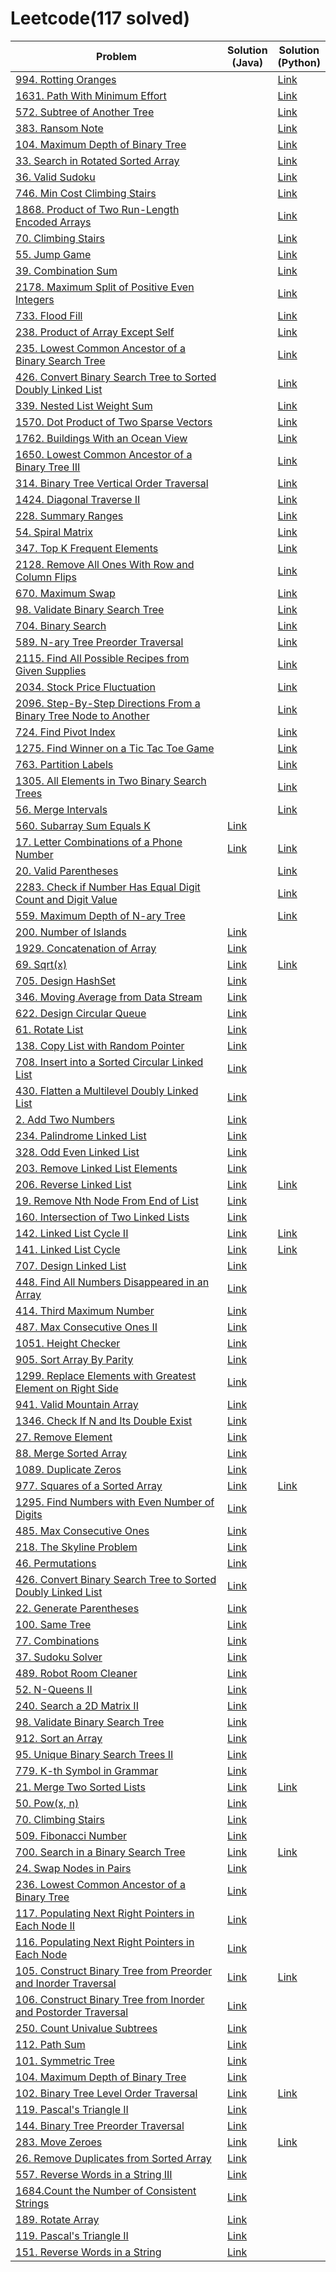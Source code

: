 # Leetcode(117 solved)
| Problem | Solution<br>(Java) | Solution<br>(Python) |
| ------------- | ------------- | ------------- |
| [994. Rotting Oranges](https://leetcode.com/problems/rotting-oranges) | | [Link](https://github.com/irmk323/leetcode/blob/master/Python/994_rotting-oranges.py) |
| [1631. Path With Minimum Effort](https://leetcode.com/problems/path-with-minimum-effort) | | [Link](https://github.com/irmk323/leetcode/blob/master/Python/1631_path-with-minimum-effort.py) |
| [572. Subtree of Another Tree](https://leetcode.com/problems/subtree-of-another-tree/) |  | [Link](https://github.com/irmk323/leetcode/blob/master/Python/572_subtree-of-another-tree.py) |
| [383. Ransom Note](https://leetcode.com/problems/ransom-note/) |  | [Link](https://github.com/irmk323/leetcode/blob/master/Python/383_ransom-note.py) |
| [104. Maximum Depth of Binary Tree](https://leetcode.com/problems/maximum-depth-of-binary-tree/) |  | [Link](https://github.com/irmk323/leetcode/blob/master/Python/104_maximum-depth-of-binary-tree.py) |
| [33. Search in Rotated Sorted Array](https://leetcode.com/problems/search-in-rotated-sorted-array/) |  | [Link](https://github.com/irmk323/leetcode/blob/master/Python/33_search-in-rotated-sorted-array.py) |
| [36. Valid Sudoku](https://leetcode.com/problems/valid-sudoku/) |  | [Link](https://github.com/irmk323/leetcode/blob/master/Python/36_valid-sudoku.py) |
| [746. Min Cost Climbing Stairs](https://leetcode.com/problems/min-cost-climbing-stairs/) |  | [Link](https://github.com/irmk323/leetcode/blob/master/Python/746_min-cost-climbing-stairs.py) |
| [1868. Product of Two Run-Length Encoded Arrays](https://leetcode.com/problems/product-of-two-run-length-encoded-arrays/) |  | [Link](https://github.com/irmk323/leetcode/blob/master/Python/1868_product-of-two-run-length-encoded-arrays.py) |
| [70. Climbing Stairs](https://leetcode.com/problems/climbing-stairs/) |  | [Link](https://github.com/irmk323/leetcode/blob/master/Python/70_climbing-stairs.py) |
| [55. Jump Game](https://leetcode.com/problems/jump-game/) |  | [Link](https://github.com/irmk323/leetcode/blob/master/Python/55_jump-game.py) |
| [39. Combination Sum](https://leetcode.com/problems/combination-sum/) |  | [Link](https://github.com/irmk323/leetcode/blob/master/Python/39_combination-sum.py) |
| [2178. Maximum Split of Positive Even Integers](https://leetcode.com/problems/maximum-split-of-positive-even-integers/) |  | [Link](https://github.com/irmk323/leetcode/blob/master/Python/2178_maximum-split-of-positive-even-integers.py) |
| [733. Flood Fill](https://leetcode.com/problems/flood-fill/) |  | [Link](https://github.com/irmk323/leetcode/blob/master/Python/733_flood-fill.py) |
| [238. Product of Array Except Self](https://leetcode.com/problems/product-of-array-except-self/) |  | [Link](https://github.com/irmk323/leetcode/blob/master/Python/238_product-of-array-except-self.py) |
| [235. Lowest Common Ancestor of a Binary Search Tree](lowest-common-ancestor-of-a-binary-search-tree) |  | [Link](https://github.com/irmk323/leetcode/blob/master/Python/235_lowest-common-ancestor-of-a-binary-search-tree.py) |
| [426. Convert Binary Search Tree to Sorted Doubly Linked List](https://leetcode.com/problems/convert-binary-search-tree-to-sorted-doubly-linked-list/) |  | [Link](https://github.com/irmk323/leetcode/blob/master/Python/426_convert-binary-search-tree-to-sorted-doubly-linked-list.py) |
| [339. Nested List Weight Sum](https://leetcode.com/problems/nested-list-weight-sum/) |  | [Link](https://github.com/irmk323/leetcode/blob/master/Python/339_nested-list-weight-sum.py) |
| [1570. Dot Product of Two Sparse Vectors](https://leetcode.com/problems/dot-product-of-two-sparse-vectors/) |  | [Link](https://github.com/irmk323/leetcode/blob/master/Python/1570_dot-product-of-two-sparse-vectors.py) |
| [1762. Buildings With an Ocean View](https://leetcode.com/problems/buildings-with-an-ocean-view/) |  | [Link](https://github.com/irmk323/leetcode/blob/master/Python/1762_buildings-with-an-ocean-view.py) |
| [1650. Lowest Common Ancestor of a Binary Tree III](https://leetcode.com/problems/lowest-common-ancestor-of-a-binary-tree-iii/) |  | [Link](https://github.com/irmk323/leetcode/blob/master/Python/1650_lowest-common-ancestor-of-a-binary-tree-iii.py) |
| [314. Binary Tree Vertical Order Traversal](https://leetcode.com/problems/binary-tree-vertical-order-traversal/) |  | [Link](https://github.com/irmk323/leetcode/blob/master/Python/314_binary-tree-vertical-order-traversal.py) |
| [1424. Diagonal Traverse II](https://leetcode.com/problems/diagonal-traverse-ii/) |  | [Link](https://github.com/irmk323/leetcode/blob/master/Python/1424_diagonal-traverse-ii.py) |
| [228. Summary Ranges](https://leetcode.com/problems/summary-ranges/) |  | [Link](https://github.com/irmk323/leetcode/blob/master/Python/228_summary-ranges.py) |
| [54. Spiral Matrix](https://leetcode.com/problems/spiral-matrix/) |  | [Link](https://github.com/irmk323/leetcode/blob/master/Python/54_spiral-matrix.py) |
| [347. Top K Frequent Elements](https://leetcode.com/problems/top-k-frequent-elements/) |  | [Link](https://github.com/irmk323/leetcode/blob/master/Python/347_top-k-frequent-elements.py) |
| [2128. Remove All Ones With Row and Column Flips](https://leetcode.com/problems/remove-all-ones-with-row-and-column-flips/) |  | [Link](https://github.com/irmk323/leetcode/blob/master/Python/2128_remove-all-ones-with-row-and-column-flips.py) |
| [670. Maximum Swap](https://leetcode.com/problems/maximum-swap/) |  | [Link](https://github.com/irmk323/leetcode/blob/master/Python/670_maximum-swap.py) |
| [98. Validate Binary Search Tree](https://leetcode.com/problems/validate-binary-search-tree/) |  | [Link](https://github.com/irmk323/leetcode/blob/master/Python/98_validate-binary-search-tree.py) |
| [704. Binary Search](https://leetcode.com/problems/binary-search/) |  | [Link](https://github.com/irmk323/leetcode/blob/master/Python/704_binary-search.py) |
| [589. N-ary Tree Preorder Traversal](https://leetcode.com/problems/n-ary-tree-preorder-traversal/) |  | [Link](https://github.com/irmk323/leetcode/blob/master/Python/589_n-ary-tree-preorder-traversal.py) |
| [2115. Find All Possible Recipes from Given Supplies](https://leetcode.com/problems/find-all-possible-recipes-from-given-supplies/) |  | [Link](https://github.com/irmk323/leetcode/blob/master/Python/2115_find-all-possible-recipes-from-given-supplies.py) |
| [2034. Stock Price Fluctuation](https://leetcode.com/problems/stock-price-fluctuation/) |  | [Link](https://github.com/irmk323/leetcode/blob/master/Python/2034_stock-price-fluctuation.py) |
| [2096. Step-By-Step Directions From a Binary Tree Node to Another](https://leetcode.com/problems/step-by-step-directions-from-a-binary-tree-node-to-another/) |  | [Link](https://github.com/irmk323/leetcode/blob/master/Python/2096_step-by-step-directions-from-a-binary-tree-node-to-another.py) |
| [724. Find Pivot Index](https://leetcode.com/problems/find-pivot-index/) |  | [Link](https://github.com/irmk323/leetcode/blob/master/Python/724_find-pivot-index.py) |
| [1275. Find Winner on a Tic Tac Toe Game](https://leetcode.com/problems/find-winner-on-a-tic-tac-toe-game/) |  | [Link](https://github.com/irmk323/leetcode/blob/master/Python/1275_find-winner-on-a-tic-tac-toe-game.py) |
| [763. Partition Labels](https://leetcode.com/problems/partition-labels/) |  | [Link](https://github.com/irmk323/leetcode/blob/master/Python/763_Partition_Labels.py) |
| [1305. All Elements in Two Binary Search Trees](https://leetcode.com/problems/all-elements-in-two-binary-search-trees/) |  | [Link](https://github.com/irmk323/leetcode/blob/master/Python/1305_All_Elements_in_Two_Binary_Search_Trees.py) |
| [56. Merge Intervals](https://leetcode.com/problems/merge-intervals/) |  | [Link](https://github.com/irmk323/leetcode/blob/master/Python/56_Merge_Intervals.py) |
| [560. Subarray Sum Equals K](https://leetcode.com/problems/subarray-sum-equals-k/) | [Link](https://github.com/irmk323/leetcode/blob/master/Java/560_Subarray_Sum_Equals_K.java) |  |
| [17. Letter Combinations of a Phone Number](https://leetcode.com/problems/letter-combinations-of-a-phone-number/) | [Link](https://github.com/irmk323/leetcode/blob/master/Java/17_Letter_Combinations_of_a_Phone_Number.java) | [Link](https://github.com/irmk323/leetcode/blob/master/Python/17_Letter_Combinations_of_a_Phone_Number.py) |
| [20. Valid Parentheses](https://leetcode.com/problems/valid-parentheses/) |  | [Link](https://github.com/irmk323/leetcode/blob/master/Python/20_Valid_Parentheses.py) |
| [2283. Check if Number Has Equal Digit Count and Digit Value](https://leetcode.com/problems/check-if-number-has-equal-digit-count-and-digit-value/) |  | [Link](https://github.com/irmk323/leetcode/blob/master/Python/2283_Check_if_Number_Has_Equal_Digit_Count_and_Digit_Value.py) |
| [559. Maximum Depth of N-ary Tree](https://leetcode.com/problems/maximum-depth-of-n-ary-tree/) |  | [Link](https://github.com/irmk323/leetcode/blob/master/Python/559_Maximum_Depth_of_N-ary_Tree.py) |
| [200. Number of Islands](https://leetcode.com/problems/number-of-islands/) | [Link](https://github.com/irmk323/leetcode/blob/master/Java/200_Number_of_Islands.java) ||
| [1929. Concatenation of Array](https://leetcode.com/problems/concatenation-of-array/) | [Link](https://github.com/irmk323/leetcode/blob/master/Java/1929_Concatenation_of_Array.java) |
| [69. Sqrt(x)](https://leetcode.com/problems/sqrtx/) | [Link](https://github.com/irmk323/leetcode/blob/master/Java/69_Sqrt_x.java) | [Link](https://github.com/irmk323/leetcode/blob/master/Python/69_sqrtx.py) | 
| [705. Design HashSet](https://leetcode.com/problems/design-hashset/) | [Link](https://github.com/irmk323/leetcode/blob/master/Java/705_Design_HashSet.java) |
| [346. Moving Average from Data Stream](https://leetcode.com/problems/moving-average-from-data-stream/solution/) | [Link](https://github.com/irmk323/leetcode/blob/master/Java/346_Moving_Average_from_Data_Stream.java) |
| [622. Design Circular Queue](https://leetcode.com/problems/design-circular-queue/) | [Link](https://github.com/irmk323/leetcode/blob/master/Java/622_Design_Circular_Queue.java) |
| [61. Rotate List](https://leetcode.com/problems/rotate-list/) | [Link](https://github.com/irmk323/leetcode/blob/master/Java/61_Rotate_List.java) |
| [138. Copy List with Random Pointer](https://leetcode.com/problems/copy-list-with-random-pointer/) | [Link](https://github.com/irmk323/leetcode/blob/master/Java/138_Copy_List_with_Random_Pointer.java) |
| [708. Insert into a Sorted Circular Linked List](https://leetcode.com/problems/insert-into-a-sorted-circular-linked-list/) | [Link](https://github.com/irmk323/leetcode/blob/master/Java/708_Insert_into_a_Sorted_Circular_Linked_List.java) |
| [430. Flatten a Multilevel Doubly Linked List](https://leetcode.com/problems/flatten-a-multilevel-doubly-linked-list/) | [Link](https://github.com/irmk323/leetcode/blob/master/Java/430_Flatten_a_Multilevel_Doubly_Linked_List.java) |
| [2. Add Two Numbers](https://leetcode.com/problems/add-two-numbers/) | [Link](https://github.com/irmk323/leetcode/blob/master/Java/2_Add_Two_Numbers.java) |
| [234. Palindrome Linked List](https://leetcode.com/problems/palindrome-linked-list/) | [Link](https://github.com/irmk323/leetcode/blob/master/Java/234_Palindrome_Linked_List.java) |
| [328. Odd Even Linked List](https://leetcode.com/problems/odd-even-linked-list/) | [Link](https://github.com/irmk323/leetcode/blob/master/Java/328_Odd_Even_Linked_List.java) |
| [203. Remove Linked List Elements](https://leetcode.com/problems/remove-linked-list-elements/) | [Link](https://github.com/irmk323/leetcode/blob/master/Java/203_Remove_Linked_List_Elements.java) |
| [206. Reverse Linked List](https://leetcode.com/problems/reverse-linked-list/) | [Link](https://github.com/irmk323/leetcode/blob/master/Java/206_Reverse_Linked_List.java) | [Link](https://github.com/irmk323/leetcode/blob/master/Python/206_reverse-linked-list.py) |
| [19. Remove Nth Node From End of List](https://leetcode.com/problems/remove-nth-node-from-end-of-list/) | [Link](https://github.com/irmk323/leetcode/blob/master/Java/19_Remove_Nth_Node_From_End_of_List.java) |
| [160. Intersection of Two Linked Lists](https://leetcode.com/problems/intersection-of-two-linked-lists/) | [Link](https://github.com/irmk323/leetcode/blob/master/Java/160_Intersection_of_Two_Linked_Lists.java) |
| [142. Linked List Cycle II](https://leetcode.com/problems/linked-list-cycle-ii/) | [Link](https://github.com/irmk323/leetcode/blob/master/Java/142_Linked_List_Cycle_II.java) | [Link](https://github.com/irmk323/leetcode/blob/master/Python/142_linked-list-cycle-ii.py) |
| [141. Linked List Cycle](https://leetcode.com/problems/linked-list-cycle/) | [Link](https://github.com/irmk323/leetcode/blob/master/Java/141_Linked_List_Cycle.java) | [Link](https://github.com/irmk323/leetcode/blob/master/Python/141_linked-list-cycle.py) |
| [707. Design Linked List](https://leetcode.com/problems/design-linked-list/) | [Link](https://github.com/irmk323/leetcode/blob/master/Java/707_Design_Linked_List.java) |
| [448. Find All Numbers Disappeared in an Array](https://leetcode.com/problems/find-all-numbers-disappeared-in-an-array/solution/) | [Link](https://github.com/irmk323/leetcode/blob/master/Java/448_Find_All_Numbers_Disappeared_in_an_Array.java) |
| [414. Third Maximum Number](https://leetcode.com/problems/third-maximum-number/) | [Link](https://github.com/irmk323/leetcode/blob/master/Java/414_Third_Maximum_Number.java) |
| [487. Max Consecutive Ones II](https://leetcode.com/problems/max-consecutive-ones-ii/) | [Link](https://github.com/irmk323/leetcode/blob/master/Java/487_Max_Consecutive_Ones_II.java) |
| [1051. Height Checker](https://leetcode.com/problems/height-checker/) | [Link](https://github.com/irmk323/leetcode/blob/master/Java/1051_Height_Checker.java) |
| [905. Sort Array By Parity](https://leetcode.com/problems/sort-array-by-parity/) | [Link](https://github.com/irmk323/leetcode/blob/master/Java/905_Sort_Array_By_Parity.java) |
| [1299. Replace Elements with Greatest Element on Right Side](https://leetcode.com/problems/replace-elements-with-greatest-element-on-right-side/) | [Link](https://github.com/irmk323/leetcode/blob/master/Java/1299_Replace_Elements_with_Greatest_Element_on_Right_Side.java)|
| [941. Valid Mountain Array](https://leetcode.com/problems/valid-mountain-array/) | [Link](https://github.com/irmk323/leetcode/blob/master/Java/941_Valid_Mountain_Array.java) |
| [1346. Check If N and Its Double Exist](https://leetcode.com/problems/check-if-n-and-its-double-exist/) | [Link](https://github.com/irmk323/leetcode/blob/master/Java/1346_Check_If_N_and_Its_Double_Exist.java) |
| [27. Remove Element](https://leetcode.com/problems/remove-element/) | [Link](https://github.com/irmk323/leetcode/blob/master/Java/27_Remove_Element.java) |
| [88. Merge Sorted Array](https://leetcode.com/problems/merge-sorted-array/) | [Link](https://github.com/irmk323/leetcode/edit/master/Java/88_Merge_Sorted_Array.java) |
| [1089. Duplicate Zeros](https://leetcode.com/problems/duplicate-zeros/) | [Link](https://github.com/irmk323/leetcode/blob/master/Java/1089_Duplicate_Zeros.java) |
| [977. Squares of a Sorted Array](https://leetcode.com/problems/squares-of-a-sorted-array/) | [Link](https://github.com/irmk323/leetcode/blob/master/Java/977_Squares_of_a_Sorted_Array.java) |[Link](https://github.com/irmk323/leetcode/blob/master/Python/977_Squares_of_a_Sorted_Array.py)
| [1295. Find Numbers with Even Number of Digits](https://leetcode.com/problems/find-numbers-with-even-number-of-digits/) | [Link](https://github.com/irmk323/leetcode/blob/master/Java/1295_Find_Numbers_with_Even_Number_of_Digits.java) |
| [485. Max Consecutive Ones](https://leetcode.com/problems/max-consecutive-ones/) | [Link](https://github.com/irmk323/leetcode/blob/master/Java/485_Max_Consecutive_Ones.java) |
| [218. The Skyline Problem](https://leetcode.com/problems/the-skyline-problem/) | [Link](https://github.com/irmk323/leetcode/blob/master/Java/218_The_Skyline_Problem.java) |
| [46. Permutations](https://leetcode.com/problems/permutations/) | [Link](https://github.com/irmk323/leetcode/blob/master/Java/46_Permutations.java) |
| [426. Convert Binary Search Tree to Sorted Doubly Linked List](https://leetcode.com/problems/convert-binary-search-tree-to-sorted-doubly-linked-list/)| [Link](https://github.com/irmk323/leetcode/blob/master/Java/426_Convert_Binary_Search_Tree_to_Sorted_Doubly_Linked_List.java) |
| [22. Generate Parentheses](https://leetcode.com/explore/learn/card/recursion-ii/503/recursion-to-iteration/2772/) | [Link](https://github.com/irmk323/leetcode/blob/master/Java/22_Generate_Parentheses.java) |
| [100. Same Tree](https://leetcode.com/problems/same-tree/) | [Link](https://github.com/irmk323/leetcode/blob/master/Java/100_Same_Tree.java) |
| [77. Combinations](https://leetcode.com/problems/combinations/) | [Link](https://github.com/irmk323/leetcode/blob/master/Java/77_Combinations.java) |
| [37. Sudoku Solver](https://leetcode.com/problems/sudoku-solver/) | [Link](https://github.com/irmk323/leetcode/blob/master/Java/37_Sudoku_Solver.java) |
| [489. Robot Room Cleaner](https://leetcode.com/problems/robot-room-cleaner/) | [Link](https://github.com/irmk323/leetcode/blob/master/Java/489_Robot_Room_Cleaner.java) |
| [52. N-Queens II](https://leetcode.com/problems/n-queens-ii/) | [Link](https://github.com/irmk323/leetcode/blob/master/Java/52_N-Queens_II.java) |
| [240. Search a 2D Matrix II](https://leetcode.com/problems/search-a-2d-matrix-ii/) | [Link](https://github.com/irmk323/leetcode/blob/master/Java/240_Search_a_2D_Matrix_II.java) |
| [98. Validate Binary Search Tree](https://leetcode.com/problems/validate-binary-search-tree/) | [Link](https://github.com/irmk323/leetcode/blob/master/Java/98_Validate_Binary_Search_Tree.java) |
| [912. Sort an Array](https://leetcode.com/problems/sort-an-array/) | [Link](https://github.com/irmk323/leetcode/blob/master/Java/912_Sort_an_Array.java) |
| [95. Unique Binary Search Trees II](https://leetcode.com/problems/unique-binary-search-trees-ii/) | [Link](https://github.com/irmk323/leetcode/blob/master/Java/95_Unique_Binary_Search_Trees_II.java) |
| [779. K-th Symbol in Grammar](https://leetcode.com/problems/k-th-symbol-in-grammar/) | [Link](https://github.com/irmk323/leetcode/blob/master/Java/779_K-th_Symbol_in_Grammar.java) |
| [21. Merge Two Sorted Lists](https://leetcode.com/problems/merge-two-sorted-lists/) | [Link](https://github.com/irmk323/leetcode/blob/master/Java/21_Merge_Two_Sorted_Lists.java) | [Link](https://github.com/irmk323/leetcode/blob/master/Python/21_merge-two-sorted-lists.py) |
| [50. Pow(x, n)](https://leetcode.com/problems/powx-n/) | [Link](https://github.com/irmk323/leetcode/blob/master/Java/50_Pow.java) |
| [70. Climbing Stairs](https://leetcode.com/problems/climbing-stairs/) | [Link](https://github.com/irmk323/leetcode/blob/master/Java/70_Climbing_Stairs.java) |
| [509. Fibonacci Number](https://leetcode.com/problems/fibonacci-number/) | [Link](https://github.com/irmk323/leetcode/blob/master/Java/509_Fibonacci_Number.java) |
| [700. Search in a Binary Search Tree](https://leetcode.com/problems/search-in-a-binary-search-tree/) | [Link](https://github.com/irmk323/leetcode/blob/master/Java/700_Search_in_a_Binary_Search_Tree.java)|[Link](https://github.com/irmk323/leetcode/blob/master/Python/700_Search_in_a_Binary_Search_Tree.py)|
| [24. Swap Nodes in Pairs](https://leetcode.com/problems/swap-nodes-in-pairs/solution/)| [Link](https://github.com/irmk323/leetcode/blob/master/Java/24_Swap_Nodes_in_Pairs.java) |
| [236. Lowest Common Ancestor of a Binary Tree](https://leetcode.com/problems/lowest-common-ancestor-of-a-binary-tree/) | [Link](https://github.com/irmk323/leetcode/blob/master/Java/236_Lowest_Common_Ancestor_of_a_Binary_Tree.java) |
| [117. Populating Next Right Pointers in Each Node II](https://leetcode.com/problems/populating-next-right-pointers-in-each-node-ii/) | [Link](https://github.com/irmk323/leetcode/blob/master/Java/117_Populating_Next_Right_Pointers_in_Each_Node_II.java) |
| [116. Populating Next Right Pointers in Each Node](https://leetcode.com/problems/populating-next-right-pointers-in-each-node/) | [Link](https://github.com/irmk323/leetcode/blob/master/Java/116_Populating_Next_Right_Pointers_in_Each_Node.java) |
| [105. Construct Binary Tree from Preorder and Inorder Traversal](https://leetcode.com/problems/construct-binary-tree-from-preorder-and-inorder-traversal/)| [Link](https://github.com/irmk323/leetcode/blob/master/Java/105_Construct_Binary_Tree_from_Preorder_and_Inorder_Traversal.java) | [Link](ttps://github.com/irmk323/leetcode/blob/master/Python/105_construct-binary-tree-from-preorder-and-inorder-traversal.py) |
| [106. Construct Binary Tree from Inorder and Postorder Traversal](https://leetcode.com/problems/construct-binary-tree-from-inorder-and-postorder-traversal/) | [Link](https://github.com/irmk323/leetcode/blob/master/Java/106_Construct_Binary_Tree_from_Inorder_and_Postorder_Traversal.java) |
| [250. Count Univalue Subtrees](https://leetcode.com/problems/count-univalue-subtrees/) | [Link](https://github.com/irmk323/leetcode/blob/master/Java/250_Count_Univalue_Subtrees.java) |
| [112. Path Sum](https://leetcode.com/problems/path-sum/) | [Link](https://github.com/irmk323/leetcode/blob/master/Java/101_Symmetric_Tree.java) |
| [101. Symmetric Tree](https://leetcode.com/problems/symmetric-tree/)| [Link](https://github.com/irmk323/leetcode/blob/master/Java/101_Symmetric_Tree.java) |
| [104. Maximum Depth of Binary Tree](https://leetcode.com/problems/maximum-depth-of-binary-tree/) | [Link](https://github.com/irmk323/leetcode/blob/master/Java/104_Maximum_Depth_of_Binary_Tree.java) |
| [102. Binary Tree Level Order Traversal](https://leetcode.com/problems/binary-tree-level-order-traversal/) | [Link](https://github.com/irmk323/leetcode/blob/master/Java/102_Binary_Tree_Level_Order_Traversal.java) | [Link](https://github.com/irmk323/leetcode/blob/master/Python/102_binary-tree-level-order-traversal.py) |
| [119. Pascal's Triangle II](https://leetcode.com/problems/pascals-triangle-ii/) | [Link](https://github.com/irmk323/leetcode/blob/master/Java/119_Pascals_Triangle_II.java) |
| [144. Binary Tree Preorder Traversal](https://leetcode.com/problems/binary-tree-preorder-traversal/) | [Link](https://github.com/irmk323/leetcode/blob/master/Java/144_Binary_Tree_Preorder_Traversal.java) |
| [283. Move Zeroes](https://leetcode.com/problems/move-zeroes/) | [Link](https://github.com/irmk323/leetcode/blob/master/Java/283_Move_Zeroes.java) | [Link](https://github.com/irmk323/leetcode/blob/master/Python/283_move-zeroes.py) |
| [26. Remove Duplicates from Sorted Array](https://leetcode.com/problems/remove-duplicates-from-sorted-array/) | [Link](https://leetcode.com/problems/remove-duplicates-from-sorted-array/) |
|  [557. Reverse Words in a String III](https://leetcode.com/problems/reverse-words-in-a-string-iii/) | [Link](https://github.com/irmk323/leetcode/blob/master/Java/119_Pascals_Triangle_II.java)|
| [1684.Count the Number of Consistent Strings](https://leetcode.com/problems/count-the-number-of-consistent-strings/) | [Link](https://github.com/irmk323/leetcode/blob/master/Java/1684_count-the-number-of-consistent-strings.java)  |
| [189. Rotate Array](https://leetcode.com/problems/rotate-array/)   |  [Link](https://github.com/irmk323/leetcode/blob/master/Java/189_Rotate_Array.java)  |
| [119. Pascal's Triangle II](https://leetcode.com/problems/pascals-triangle-ii/)|  [Link](https://github.com/irmk323/leetcode/blob/master/Java/119_Pascals_Triangle_II.java)  |
| [151. Reverse Words in a String](https://leetcode.com/problems/reverse-words-in-a-string/)  |  [Link](https://github.com/irmk323/leetcode/blob/master/Java/151_Reverse_Words_in_a_String.java) |


